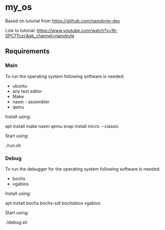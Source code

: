 # my_os

Based on tutorial from https://github.com/nanobyte-dev

Link to tutorial: https://www.youtube.com/watch?v=9t-SPC7Tczc&ab_channel=nanobyte

## Requirements

### Main

To run the operating system following software is needed:

- ubuntu
- any text editor
- Make
- nasm - assembler
- qemu

Install using:

apt install make nasm qemu
snap install micro --classic

Start using:

./run.sh

### Debug

To run the debugger for the operating system following software is needed:
 
- bochs
- vgabios

Install using:

apt install bochs bochs-sdl bochsbios vgabios

Start using:

./debug.sh
